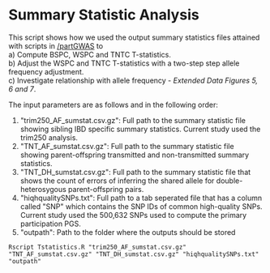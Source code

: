 # Summary Statistic Analysis
This script shows how we used the output summary statistics files attained 
with scripts in [/partGWAS](https://github.com/stefaniabe/PrimaryParticipationGWAS/tree/main/PartGWAS) to  <br />
a) Compute BSPC, WSPC and TNTC T-statistics.  <br />
b) Adjust the WSPC and TNTC T-statistics with a two-step step allele frequency adjustment.  <br />
c) Investigate relationship with allele frequency - *Extended Data Figures 5, 6 and 7*.  <br />

The input parameters are as follows and in the following order:
1) "trim250_AF_sumstat.csv.gz": Full path to the summary statistic file showing sibling IBD specific summary statistics. Current study used the trim250 analysis.
2) "TNT_AF_sumstat.csv.gz": Full path to the summary statistic file showing parent-offspring transmitted and non-transmitted summary statistics.
3) "TNT_DH_sumstat.csv.gz": Full path to the summary statistic file that shows the count of errors of inferring the shared allele for double-heterosygous parent-offspring pairs.
4) "hiqhqualitySNPs.txt": Full path to a tab seperated file that has a column called "SNP" which contains the SNP IDs of common high-quality SNPs. Current study used the 500,632 SNPs used to compute the primary participation PGS.
5) "outpath": Path to the folder where the outputs should be stored

```
Rscript Tstatistics.R "trim250_AF_sumstat.csv.gz" "TNT_AF_sumstat.csv.gz" "TNT_DH_sumstat.csv.gz" "hiqhqualitySNPs.txt" "outpath"
```
